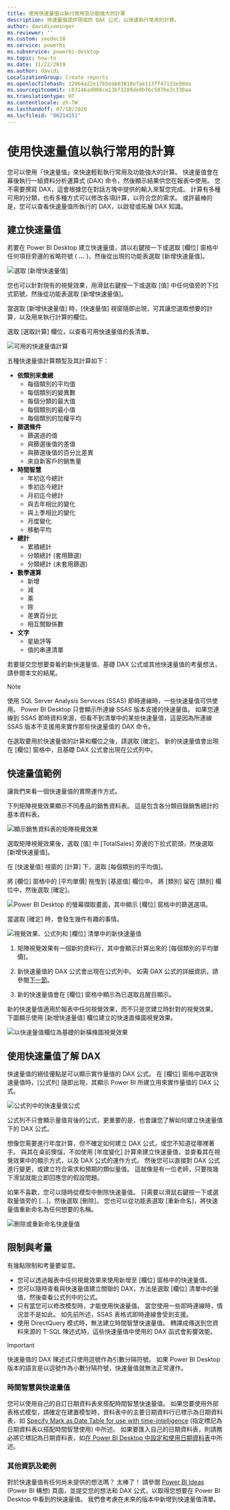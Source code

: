 ```yaml
---
title: 使用快速量值以執行常用及功能強大的計算
description: 快速量值提供現成的 DAX 公式，以快速執行常用的計算。
author: davidiseminger
ms.reviewer: ''
ms.custom: seodec18
ms.service: powerbi
ms.subservice: powerbi-desktop
ms.topic: how-to
ms.date: 11/22/2019
ms.author: davidi
LocalizationGroup: Create reports
ms.openlocfilehash: 129b4a22e17b5eab03018efae113ff47133e9dda
ms.sourcegitcommit: c83146ad008ce13bf3289de9b76c507be2c330aa
ms.translationtype: HT
ms.contentlocale: zh-TW
ms.lasthandoff: 07/10/2020
ms.locfileid: "86214151"
---
```

# <a name="use-quick-measures-for-common-calculations"></a>使用快速量值以執行常用的計算
您可以使用「快速量值」來快速輕鬆執行常用及功能強大的計算。 快速量值會在幕後執行一組資料分析運算式 (DAX) 命令，然後顯示結果供您在報表中使用。 您不需要撰寫 DAX，這會根據您在對話方塊中提供的輸入來幫您完成。 計算有多種可用的分類，也有多種方式可以修改各項計算，以符合您的需求。 或許最棒的是，您可以查看快速量值所執行的 DAX，以啟發或拓展 DAX 知識。

## <a name="create-a-quick-measure"></a>建立快速量值

若要在 Power BI Desktop 建立快速量值，請以右鍵按一下或選取 [欄位] 窗格中任何項目旁邊的省略符號 ( **...** )，然後從出現的功能表選取 [新增快速量值]。 

![選取 [新增快速量值]](media/desktop-quick-measures/quick-measures_01.png)

您也可以針對現有的視覺效果，用滑鼠右鍵按一下或選取 [值] 中任何值旁的下拉式箭號，然後從功能表選取 [新增快速量值]。 

當選取 [新增快速量值] 時，[快速量值] 視窗隨即出現，可其讓您選取想要的計算，以及用來執行計算的欄位。 

選取 [選取計算] 欄位，以查看可用快速量值的長清單。 

![可用的快速量值計算](media/desktop-quick-measures/quick-measures_04.png)

五種快速量值計算類型及其計算如下：

* **依類別來彙總**
  * 每個類別的平均值
  * 每個類別的變異數
  * 每個分類的最大值
  * 每個類別的最小值
  * 每個類別的加權平均
* **篩選條件**
  * 篩選過的值
  * 與篩選後值的差值
  * 與篩選後值的百分比差異
  * 來自新客戶的銷售量
* **時間智慧**
  * 年初迄今總計
  * 季初迄今總計
  * 月初迄今總計
  * 與去年相比的變化
  * 與上季相比的變化
  * 月度變化
  * 移動平均
* **總計**
  * 累積總計
  * 分類總計 (套用篩選)
  * 分類總計 (未套用篩選)
* **數學運算**
  * 新增
  * 減
  * 乘
  * 除
  * 差異百分比
  * 相互關聯係數
* **文字**
  * 星級評等
  * 值的串連清單

若要提交您想要查看的新快速量值、基礎 DAX 公式或其他快速量值的考量想法，請參閱本文的結尾。

> [!NOTE]
> 使用 SQL Server Analysis Services (SSAS) 即時連線時，一些快速量值可供使用。 Power BI Desktop 只會顯示所連線 SSAS 版本支援的快速量值。 如果您連線到 SSAS 即時資料來源，但看不到清單中的某些快速量值，這是因為所連線 SSAS 版本不支援用來實作那些快速量值的 DAX 命令。

在選取要用於快速量值的計算和欄位之後，請選取 [確定]。 新的快速量值會出現在 [欄位] 窗格中，且基礎 DAX 公式會出現在公式列中。 

## <a name="quick-measure-example"></a>快速量值範例
讓我們來看一個快速量值的實際運作方式。

下列矩陣視覺效果顯示不同產品的銷售資料表。 這是包含各分類目錄銷售總計的基本資料表。

![顯示銷售資料表的矩陣視覺效果](media/desktop-quick-measures/quick-measures_05.png)

選取矩陣視覺效果後，選取 [值] 中 [TotalSales] 旁邊的下拉式箭頭，然後選取 [新增快速量值]。 

在 [快速量值] 視窗的 [計算] 下，選取 [每個類別的平均值]。 

將 [欄位] 窗格中的 [平均單價] 拖曳到 [基底值] 欄位中。 將 [類別] 留在 [類別] 欄位中，然後選取 [確定]。 

![Power BI Desktop 的螢幕擷取畫面，其中顯示 [欄位] 窗格中的篩選選項。](media/desktop-quick-measures/quick-measures_06.png)

當選取 [確定] 時，會發生幾件有趣的事情。

![視覺效果、公式列和 [欄位] 清單中的新快速量值](media/desktop-quick-measures/quick-measures_07.png)

1. 矩陣視覺效果有一個新的資料行，其中會顯示計算出來的 [每個類別的平均單價]。
   
2. 新快速量值的 DAX 公式會出現在公式列中。 如需 DAX 公式的詳細資訊，請參閱[下一節](#learn-dax-by-using-quick-measures)。
   
3. 新的快速量值會在 [欄位] 窗格中顯示為已選取且醒目顯示。 

新的快速量值適用於報表中任何視覺效果，而不只是您建立時針對的視覺效果。 下圖顯示使用 [新增快速量值] 欄位建立的快速直條圖視覺效果。

![以快速量值欄位為基礎的新橫條圖視覺效果](media/desktop-quick-measures/quick-measures_09.png)

## <a name="learn-dax-by-using-quick-measures"></a>使用快速量值了解 DAX
快速量值的絕佳優點是可以顯示實作量值的 DAX 公式。 在 [欄位] 窗格中選取快速量值時，[公式列] 隨即出現，其顯示 Power BI 所建立用來實作量值的 DAX 公式。

![公式列中的快速量值公式](media/desktop-quick-measures/quick-measures_10.png)

公式列不只會顯示量值背後的公式，更重要的是，也會讓您了解如何建立快速量值下的 DAX 公式。

想像您需要進行年度計算，但不確定如何建立 DAX 公式，或您不知道從哪裡著手。 與其在桌前懊惱，不如使用 [年度變化] 計算來建立快速量值，並查看其在視覺效果中的顯示方式，以及 DAX 公式的運作方式。 然後您可以直接對 DAX 公式進行變更，或建立符合需求和預期的類似量值。 這就像是有一位老師，只要按幾下滑鼠就能立即回應您的假設問題。 

如果不喜歡，您可以隨時從模型中刪除快速量值。 只需要以滑鼠右鍵按一下或選取量值旁的 [...]，然後選取 [刪除]。 您也可以從功能表選取 [重新命名]，將快速量值重新命名為任何想要的名稱。 

![刪除或重新命名快速量值](media/desktop-quick-measures/quick-measures_11.png)

## <a name="limitations-and-considerations"></a>限制與考量
有幾點限制和考量要留意。

- 您可以透過報表中任何視覺效果來使用新增至 [欄位] 窗格中的快速量值。
- 您可以隨時查看與快速量值建立關聯的 DAX，方法是選取 [欄位] 清單中的量值，然後查看公式列中的公式。
- 只有當您可以修改模型時，才能使用快速量值。 當您使用一些即時連線時，情況並不是如此。 如先前所述，SSAS 表格式即時連線會受到支援。
- 使用 DirectQuery 模式時，無法建立時間智慧快速量值。 轉譯成傳送到您資料來源的 T-SQL 陳述式時，這些快速量值中使用的 DAX 函式會影響效能。

> [!IMPORTANT]
> 快速量值的 DAX 陳述式只使用逗號作為引數分隔符號。 如果 Power BI Desktop 版本的語言是以逗號作為小數分隔符號，快速量值就無法正常運作。

### <a name="time-intelligence-and-quick-measures"></a>時間智慧與快速量值
您可以使用自己的自訂日期資料表來搭配時間智慧快速量值。 如果您要使用外部表格式模型，請確定在建置模型時，資料表中的主要日期資料行已標示為日期資料表，如 [Specify Mark as Date Table for use with time-intelligence](https://docs.microsoft.com/sql/analysis-services/tabular-models/specify-mark-as-date-table-for-use-with-time-intelligence-ssas-tabular) (指定標記為日期資料表以搭配時間智慧使用) 中所述。 如果要匯入自己的日期資料表，則請務必將它標記為日期資料表，如[在 Power BI Desktop 中設定和使用日期資料表](desktop-date-tables.md)中所述。

### <a name="additional-information-and-examples"></a>其他資訊及範例
對於快速量值有任何尚未提供的想法嗎？ 太棒了！ 請參閱 [Power BI Ideas](https://go.microsoft.com/fwlink/?linkid=842906) (Power BI 構想) 頁面，並提交您的想法和 DAX 公式，以取得您想要在 Power BI Desktop 中看到的快速量值。 我們會考慮在未來的版本中新增到快速量值清單。

